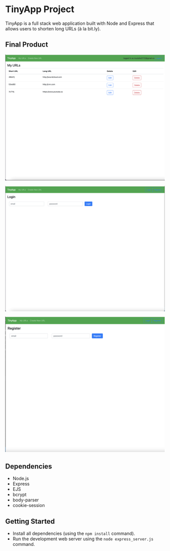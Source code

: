 # TinyApp Project

TinyApp is a full stack web application built with Node and Express that allows users to shorten long URLs (à la bit.ly).

## Final Product

!["urls page"](https://github.com/Mustafa31112/tinyapp/blob/master/docs/urls-page.png)

!["login page"](https://github.com/Mustafa31112/tinyapp/blob/master/docs/urls-login.png)

!["register page"](https://github.com/Mustafa31112/tinyapp/blob/master/docs/urls-register.png)

## Dependencies

- Node.js
- Express
- EJS
- bcrypt
- body-parser
- cookie-session

## Getting Started

- Install all dependencies (using the `npm install` command).
- Run the development web server using the `node express_server.js` command.